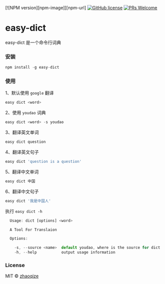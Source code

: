 [![NPM version][npm-image]][npm-url] [![GitHub license](https://img.shields.io/github/license/zhaoqize/easy-dict.svg)](https://github.com/zhaoqize/easy-rollback/blob/master/LICENSE)
[![PRs Welcome](https://img.shields.io/badge/PRs-welcome-brightgreen.svg)]()
# easy-dict
easy-dict 是一个命令行词典

### 安装
```js
npm install -g easy-dict
```

### 使用
1、默认使用 `google` 翻译
```js
easy dict <word>
```

2、使用 `youdao` 词典
```js
easy dict <word> -s youdao
```

3、翻译英文单词
```js
easy dict question
```

4、翻译英文句子
```js
easy dict 'question is a question'
```

5、翻译中文单词
```js
easy dict 中国
```

6、翻译中文句子
```js
easy dict '我是中国人'
```

执行 `easy dict -h`
```js
  Usage: dict [options] <word>

  A Tool For Translaion

  Options:

    -s, --source <name>  default youdao, where is the source for dict
    -h, --help           output usage information
```

### License

MIT © [zhaoqize]()
